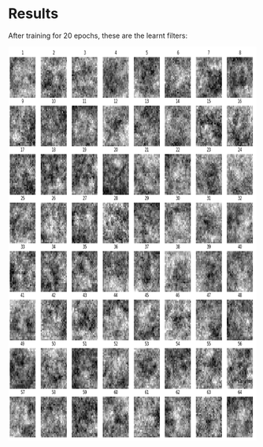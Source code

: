 # Results

After training for 20 epochs, these are the learnt filters:

<p align="center">
  <img width="800" height="800" src="docs/20_epochs.png">
</p>